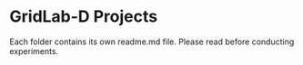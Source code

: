 # GridLab-D Projects
Each folder contains its own readme.md file. Please read before conducting experiments.
